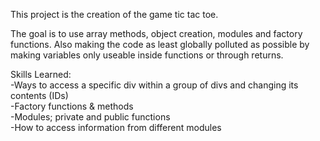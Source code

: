 This project is the creation of the game tic tac toe.

The goal is to use array methods, object creation, modules and factory functions. Also making the code as least globally polluted as possible by making variables only useable inside functions or through returns. 

Skills Learned:  
-Ways to access a specific div within a group of divs and changing its contents (IDs)  
-Factory functions & methods  
-Modules; private and public functions  
-How to access information from different modules
